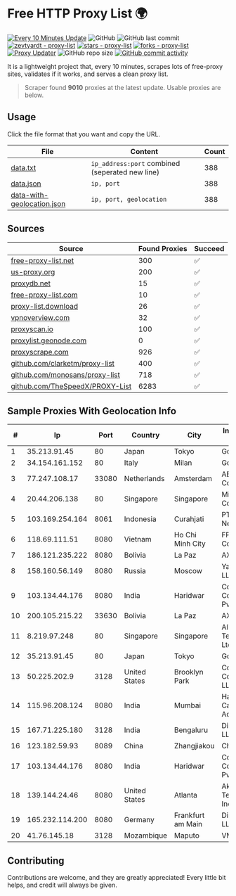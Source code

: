 
# Free HTTP Proxy List 🌍

[![Every 10 Minutes Update](https://github.com/mertguvencli/http-proxy-list/actions/workflows/main.yml/badge.svg?branch=main)](https://github.com/mertguvencli/http-proxy-list/actions/workflows/main.yml)
![GitHub](https://img.shields.io/github/license/mertguvencli/http-proxy-list)
![GitHub last commit](https://img.shields.io/github/last-commit/mertguvencli/http-proxy-list)
[![zevtyardt - proxy-list](https://img.shields.io/static/v1?label=zevtyardt&message=proxy-list&color=blue&logo=github)](https://github.com/zevtyardt/proxy-list "Go to GitHub repo")
[![stars - proxy-list](https://img.shields.io/github/stars/zevtyardt/proxy-list?style=social)](https://github.com/zevtyardt/proxy-list)
[![forks - proxy-list](https://img.shields.io/github/forks/zevtyardt/proxy-list?style=social)](https://github.com/zevtyardt/proxy-list)
[![Proxy Updater](https://github.com/zevtyardt/proxy-list/workflows/Proxy%20Updater/badge.svg)](https://github.com/zevtyardt/proxy-list/actions?query=workflow:"Proxy+Updater")
![GitHub repo size](https://img.shields.io/github/repo-size/zevtyardt/proxy-list)
[![GitHub commit activity](https://img.shields.io/github/commit-activity/m/zevtyardt/proxy-list?logo=commits)](https://github.com/zevtyardt/proxy-list/commits/main)

It is a lightweight project that, every 10 minutes, scrapes lots of free-proxy sites, validates if it works, and serves a clean proxy list.

> Scraper found **9010** proxies at the latest update. Usable proxies are below.

## Usage

Click the file format that you want and copy the URL.

|File|Content|Count|
|----|-------|-----|
|[data.txt](https://raw.githubusercontent.com/mertguvencli/http-proxy-list/main/proxy-list/data.txt)|`ip_address:port` combined (seperated new line)|388|
|[data.json](https://raw.githubusercontent.com/mertguvencli/http-proxy-list/main/proxy-list/data.json)|`ip, port`|388|
|[data-with-geolocation.json](https://raw.githubusercontent.com/mertguvencli/http-proxy-list/main/proxy-list/data-with-geolocation.json)|`ip, port, geolocation`|388|

## Sources

|Source|Found Proxies|Succeed|
|------|-------------|-------|
|[free-proxy-list.net](https://free-proxy-list.net)|300|✅|
|[us-proxy.org](https://www.us-proxy.org)|200|✅|
|[proxydb.net](http://proxydb.net)|15|✅|
|[free-proxy-list.com](https://free-proxy-list.com/?page=&port=&type%5B%5D=http&type%5B%5D=https&up_time=0&search=Search)|10|✅|
|[proxy-list.download](https://www.proxy-list.download/HTTP)|26|✅|
|[vpnoverview.com](https://vpnoverview.com/privacy/anonymous-browsing/free-proxy-servers)|32|✅|
|[proxyscan.io](https://www.proxyscan.io)|100|✅|
|[proxylist.geonode.com](https://proxylist.geonode.com/api/proxy-list?limit=300&page=1&sort_by=lastChecked&sort_type=desc&protocols=http,https)|0|✅|
|[proxyscrape.com](https://api.proxyscrape.com/v2/?request=displayproxies&protocol=http&timeout=10000&country=all&ssl=all&anonymity=all)|926|✅|
|[github.com/clarketm/proxy-list](https://raw.githubusercontent.com/clarketm/proxy-list/master/proxy-list-raw.txt)|400|✅|
|[github.com/monosans/proxy-list](https://raw.githubusercontent.com/monosans/proxy-list/main/proxies/http.txt)|718|✅|
|[github.com/TheSpeedX/PROXY-List](https://raw.githubusercontent.com/TheSpeedX/PROXY-List/master/http.txt)|6283|✅|


## Sample Proxies With Geolocation Info

|#|Ip|Port|Country|City|Internet Service Provider|
|-|--|----|-------|----|-------------------------|
|1|35.213.91.45|80|Japan|Tokyo|Google LLC|
|2|34.154.161.152|80|Italy|Milan|Google LLC|
|3|77.247.108.17|33080|Netherlands|Amsterdam|ABC Consultancy|
|4|20.44.206.138|80|Singapore|Singapore|Microsoft Corporation|
|5|103.169.254.164|8061|Indonesia|Curahjati|PT Master Star Network|
|6|118.69.111.51|8080|Vietnam|Ho Chi Minh City|FPT Telecom Company|
|7|186.121.235.222|8080|Bolivia|La Paz|AXS Bolivia S. A.|
|8|158.160.56.149|8080|Russia|Moscow|Yandex.Cloud LLC|
|9|103.134.44.176|8080|India|Haridwar|Countrylink Communiction Pvt Ltd|
|10|200.105.215.22|33630|Bolivia|La Paz|AXS Bolivia S. A.|
|11|8.219.97.248|80|Singapore|Singapore|Alibaba (US) Technology Co., Ltd.|
|12|35.213.91.45|80|Japan|Tokyo|Google LLC|
|13|50.225.202.9|3128|United States|Brooklyn Park|Comcast Cable Communications, LLC|
|14|115.96.208.124|8080|India|Mumbai|Hathway IP over Cable Internet Access|
|15|167.71.225.180|3128|India|Bengaluru|DigitalOcean, LLC|
|16|123.182.59.93|8089|China|Zhangjiakou|Chinanet|
|17|103.134.44.176|8080|India|Haridwar|Countrylink Communiction Pvt Ltd|
|18|139.144.24.46|8080|United States|Atlanta|Akamai Technologies, Inc.|
|19|165.232.114.200|8080|Germany|Frankfurt am Main|DigitalOcean, LLC|
|20|41.76.145.18|3128|Mozambique|Maputo|VM  S.A|



## Contributing

Contributions are welcome, and they are greatly appreciated! Every
little bit helps, and credit will always be given.

